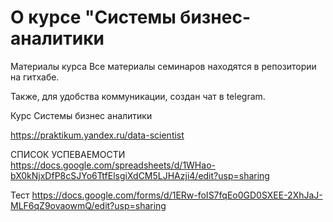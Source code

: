 # О курсе "Системы бизнес-аналитики

Материалы курса
Все материалы семинаров находятся в репозитории на гитхабе.

Также, для удобства коммуникации, создан чат в telegram.

Курс Системы бизнес аналитики

https://praktikum.yandex.ru/data-scientist

СПИСОК УСПЕВАЕМОСТИ  https://docs.google.com/spreadsheets/d/1WHao-bX0kNjxDfP8cSJYo6TtfElsgiXdCM5LJHAzji4/edit?usp=sharing


Тест
https://docs.google.com/forms/d/1ERw-foIS7fqEo0GD0SXEE-2XhJaJ-MLF6qZ9ovaowmQ/edit?usp=sharing
